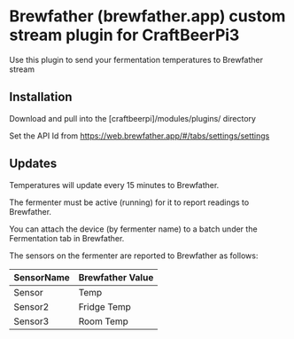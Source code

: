 # Brewfather (brewfather.app) custom stream plugin for CraftBeerPi3

Use this plugin to send your fermentation temperatures to Brewfather stream

## Installation

Download and pull into the [craftbeerpi]/modules/plugins/ directory

Set the API Id from https://web.brewfather.app/#/tabs/settings/settings

## Updates

Temperatures will update every 15 minutes to Brewfather.

The fermenter must be active (running) for it to report readings to Brewfather.

You can attach the device (by fermenter name) to a batch under the Fermentation tab in Brewfather.

The sensors on the fermenter are reported to Brewfather as follows:

|SensorName|Brewfather Value|
|----------|----------------|
|Sensor|Temp|
|Sensor2|Fridge Temp|
|Sensor3|Room Temp|
